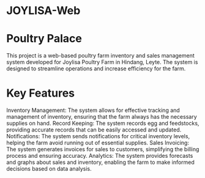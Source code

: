 # JOYLISA-Web

# Poultry Palace
This project is a web-based poultry farm inventory and sales management system developed for Joylisa Poultry Farm in Hindang, Leyte. The system is designed to streamline operations and increase efficiency for the farm.

# Key Features
Inventory Management: The system allows for effective tracking and management of inventory, ensuring that the farm always has the necessary supplies on hand.
Record Keeping: The system records egg and feedstocks, providing accurate records that can be easily accessed and updated.
Notifications: The system sends notifications for critical inventory levels, helping the farm avoid running out of essential supplies.
Sales Invoicing: The system generates invoices for sales to customers, simplifying the billing process and ensuring accuracy.
Analytics: The system provides forecasts and graphs about sales and inventory, enabling the farm to make informed decisions based on data analysis.
